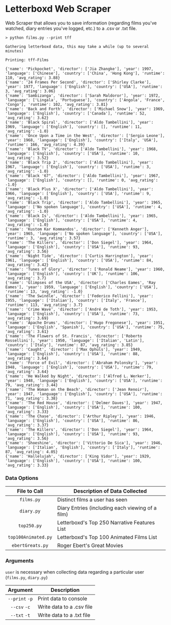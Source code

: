 # Letterboxd Web Scraper

Web Scraper that allows you to save information (regarding films you've watched,
diary entries you've logged, etc.) to a .csv  or .txt file.

```commandline
> python films.py --print tff 

Gathering letterboxd data, this may take a while (up to several minutes)

Printing: tff-Films

{'name': 'Pickpocket', 'director': ['Jia Zhangke'], 'year': 1997, 'language': ['Chinese'], 'country': ['China', 'Hong Kong'], 'runtime': 110, 'avg_rating': 3.88}
{'name': '24 Frames Per Second', 'director': ['Shirley Clarke'], 'year': 1977, 'language': ['English'], 'country': ['USA'], 'runtime': 3, 'avg_rating': 3.06}
{'name': 'Sambizanga', 'director': ['Sarah Maldoror'], 'year': 1972, 'language': ['Lingala', 'Portuguese'], 'country': ['Angola', 'France', 'Congo'], 'runtime': 102, 'avg_rating': 3.81}
{'name': 'Back and Forth', 'director': ['Michael Snow'], 'year': 1969, 'language': ['English'], 'country': ['Canada'], 'runtime': 52, 'avg_rating': 3.62}
{'name': 'Black Spiral', 'director': ['Aldo Tambellini'], 'year': 1969, 'language': ['English'], 'country': [], 'runtime': 11, 'avg_rating': -1.0}
{'name': 'Once Upon a Time in the West', 'director': ['Sergio Leone'], 'year': 1968, 'language': ['English'], 'country': ['Italy', 'USA'], 'runtime': 166, 'avg_rating': 4.39}
{'name': 'Black TV', 'director': ['Aldo Tambellini'], 'year': 1968, 'language': ['English'], 'country': ['USA'], 'runtime': 10, 'avg_rating': 3.52}
{'name': 'Black Trip 2', 'director': ['Aldo Tambellini'], 'year': 1967, 'language': ['English'], 'country': ['USA'], 'runtime': 3, 'avg_rating': -1.0}
{'name': "Black '67", 'director': ['Aldo Tambellini'], 'year': 1967, 'language': ['English'], 'country': [], 'runtime': 0, 'avg_rating': -1.0}
{'name': 'Black Plus X', 'director': ['Aldo Tambellini'], 'year': 1966, 'language': ['English'], 'country': ['USA'], 'runtime': 9, 'avg_rating': -1.0}
{'name': 'Black Trip', 'director': ['Aldo Tambellini'], 'year': 1965, 'language': ['No spoken language'], 'country': ['USA'], 'runtime': 4, 'avg_rating': -1.0}
{'name': 'Black Is', 'director': ['Aldo Tambellini'], 'year': 1965, 'language': ['English'], 'country': ['USA'], 'runtime': 4, 'avg_rating': -1.0}
{'name': 'Kustom Kar Kommandos', 'director': ['Kenneth Anger'], 'year': 1965, 'language': ['No spoken language'], 'country': ['USA'], 'runtime': 3, 'avg_rating': 3.57}
{'name': 'The Killers', 'director': ['Don Siegel'], 'year': 1964, 'language': ['English'], 'country': ['USA'], 'runtime': 93, 'avg_rating': 3.56}
{'name': 'Night Tide', 'director': ['Curtis Harrington'], 'year': 1961, 'language': ['English'], 'country': ['USA'], 'runtime': 84, 'avg_rating': 3.42}
{'name': 'Tunes of Glory', 'director': ['Ronald Neame'], 'year': 1960, 'language': ['English'], 'country': ['UK'], 'runtime': 106, 'avg_rating': 3.7}
{'name': 'Glimpses of the USA', 'director': ['Charles Eames', 'Ray Eames'], 'year': 1959, 'language': ['English'], 'country': ['USA'], 'runtime': 13, 'avg_rating': -1.0}
{'name': 'The Swindle', 'director': ['Federico Fellini'], 'year': 1955, 'language': ['Italian'], 'country': ['Italy', 'France'], 'runtime': 113, 'avg_rating': 3.7}
{'name': 'Crime Wave', 'director': ['André de Toth'], 'year': 1953, 'language': ['English'], 'country': ['USA'], 'runtime': 73, 'avg_rating': 3.69}
{'name': 'Apache Drums', 'director': ['Hugo Fregonese'], 'year': 1951, 'language': ['English', 'Spanish'], 'country': ['USA'], 'runtime': 75, 'avg_rating': 3.61}
{'name': 'The Flowers of St. Francis', 'director': ['Roberto Rossellini'], 'year': 1950, 'language': ['Italian', 'Latin'], 'country': ['Italy'], 'runtime': 87, 'avg_rating': 3.85}
{'name': 'Caught', 'director': ['Max Ophüls'], 'year': 1949, 'language': ['English'], 'country': ['USA'], 'runtime': 88, 'avg_rating': 3.64}
{'name': 'Force of Evil', 'director': ['Abraham Polonsky'], 'year': 1948, 'language': ['English'], 'country': ['USA'], 'runtime': 79, 'avg_rating': 3.64}
{'name': 'He Walked by Night', 'director': ['Alfred L. Werker'], 'year': 1948, 'language': ['English'], 'country': ['USA'], 'runtime': 79, 'avg_rating': 3.44}
{'name': 'The Woman on the Beach', 'director': ['Jean Renoir'], 'year': 1947, 'language': ['English'], 'country': ['USA'], 'runtime': 71, 'avg_rating': 3.38}
{'name': 'The Red House', 'director': ['Delmer Daves'], 'year': 1947, 'language': ['English'], 'country': ['USA'], 'runtime': 100, 'avg_rating': 3.33}
{'name': 'The Chase', 'director': ['Arthur Ripley'], 'year': 1946, 'language': ['English'], 'country': ['USA'], 'runtime': 86, 'avg_rating': 3.37}
{'name': 'The Killers', 'director': ['Don Siegel'], 'year': 1964, 'language': ['English'], 'country': ['USA'], 'runtime': 93, 'avg_rating': 3.56}
{'name': 'Shoeshine', 'director': ['Vittorio De Sica'], 'year': 1946, 'language': ['Italian', 'English'], 'country': ['Italy'], 'runtime': 87, 'avg_rating': 4.05}
{'name': 'Hallelujah', 'director': ['King Vidor'], 'year': 1929, 'language': ['English'], 'country': ['USA'], 'runtime': 100, 'avg_rating': 3.33}

```

### Data Options
|     File to Call      | Description of Data Collected                    |
|:---------------------:|--------------------------------------------------|
|     ``films.py``      | Distinct films a user has seen                   |
|     ``diary.py``      | Diary Entries (including each viewing of a film) |
|     ``top250.py``     | Letterboxd's Top 250 Narrative Features List     |
| ``top100Animated.py`` | Letterboxd's Top 100 Animated Films List         |
|  ``ebertGreats.py``   | Roger Ebert's Great Movies                       |

### Arguments
``user`` is necessary when collecting data regarding a particular user (``films.py``, ``diary.py``)

|      Argument      | Description               |
|:------------------:|---------------------------|
| ``--print`` ``-p`` | Print data to console     |
|  ``--csv`` ``-c``  | Write data to a .csv file |
|  ``--txt`` ``-t``  | Write data to a .txt file |